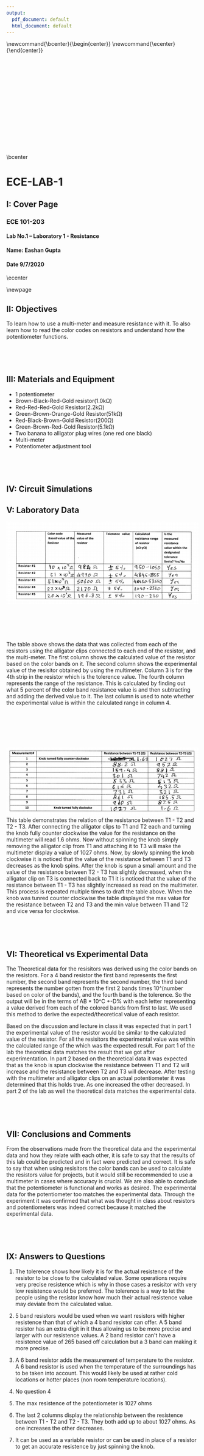 ```yaml
---
output:
  pdf_document: default
  html_document: default
---
```


\newcommand{\bcenter}{\begin{center}}
\newcommand{\ecenter}{\end{center}}

&nbsp;

&nbsp;

&nbsp;

&nbsp;

&nbsp;

&nbsp;

&nbsp;

&nbsp;


\bcenter


# ECE-LAB-1

## I: Cover Page

### ECE 101-203

#### Lab No.1 – Laboratory 1 - Resistance

#### Name: Eashan Gupta

#### Date 9/7/2020

\ecenter

\newpage

## II: Objectives

To learn how to use a multi-meter and measure resistance with it. To also learn how to read the color codes on resistors and understand how the potentiometer functions.

&nbsp;

&nbsp;

## III: Materials and Equipment  


- 1 potentiometer  
- Brown-Black-Red-Gold resistor(1.0kΩ)  
- Red-Red-Red-Gold Resistor(2.2kΩ)  
- Green-Brown-Orange-Gold Resistor(51kΩ)  
- Red-Black-Brown-Gold Resistor(200Ω)  
- Green-Brown-Red-Gold Resistor(5.1kΩ)  
- Two banana to alligator plug wires (one red one black)  
- Multi-meter  
- Potentiometer adjustment tool  

&nbsp;

&nbsp;

## IV: Circuit Simulations


## V: Laboratory Data

![](Table1Lab1.PNG) &nbsp;

&nbsp;

&nbsp;

The table above shows the data that was collected from each of the resistors using the alligator clips connected to each end of the resistor, and the multi-meter. The first column shows the calculated value of the resistor based on the color bands on it. The second column shows the experimental value of the resisitor obtained by using the multimeter. Column 3 is for the 4th strip in the resistor which is the tolerence value. The fourth column represents the range of the resistance. This is calculated by finding out what 5 percent of the color band resistance value is and then subtracting and adding the derived value to it. The last column is used to note whether the experimental value is within the calculated range in column 4.  

&nbsp;

&nbsp;

&nbsp;

![](Table2Lab1.PNG)
This table demonstrates the relation of the resistance between T1 - T2 and T2 - T3. After connecting the alligator clips to T1 and T2 each and turning the knob fully counter clockwise the value for the resistance on the multimeter will read 1.6 ohms. Now without spinning the knob simply removing the alligator clip from T1 and attaching it to T3 will make the multimeter display a value of 1027 ohms. Now, by slowly spinning the knob clockwise it is noticed that the value of the resistance between T1 and T3 decreases as the knob spins. After the knob is spun a small amount and the value of the resistance between T2 - T3 has slightly decreased, when the alligator clip on T3 is connected back to T1 it is noticed that the value of the resistance between T1 - T3 has slightly increased as read on the multimeter. This process is repeated multiple times to draft the table above. When the knob was tunred counter clockwise the table displayed the max value for the resistance between T2 and T3 and the min value between T1 and T2 and vice versa for clockwise.

&nbsp;

&nbsp;

## VI: Theoretical vs Experimental Data

The Theoretical data for the resisitors was derived using the color bands on the resistors. For a 4 band resistor the first band represents the first number, the second band represents the second number, the third band represents the number gotten from the first 2 bands times 10^(number based on color of the bands), and the fourth band is the tolerence. So the output will be in the terms of AB * 10^C +-D% with each letter representing a value derived from each of the colored bands from first to last. We used this method to derive the expected/theoretical value of each resistor.  

Based on the discussion and lecture in class it was expected that in part 1 the experimental value of the resistor would be similar to the calculated value of the resistor. For all the resisitors the experimental value was within the calculated range of the which was the expected result. For part 1 of the lab the theoretical data matches the result that we got after experimentation. In part 2 based on the theoretical data it was expected that as the knob is spun clockwise the resistance between T1 and T2 will increase and the resistance between T2 and T3 will decrease. After testing with the multimeter and alligator clips on an actual potentiometer it was determined that this holds true. As one increased the other decreased. In part 2 of the lab as well the theoretical data matches the experimental data. 

&nbsp;

&nbsp;

## VII: Conclusions and Comments

From the observations made from the theoretical data and the experimental data and how they relate with each other, it is safe to say that the results of this lab could be predicted and in fact were predicted and correct. It is safe to say that when using resisitors the color bands can be used to calculate the resistors value for projects, but it would still be recommended to use a multimeter in cases where accuracy is crucial. We are also able to conclude that the potentiometer is functional and works as desired. The experimental data for the potentiometer too matches the experimental data. Through the experiment it was confirmed that what was thought in class about resistors and potentiometers was indeed correct because it matched the experimental data.

&nbsp;

&nbsp;

## IX: Answers to Questions

1. The tolerence shows how likely it is for the actual resistence of the resistor to be close to the calculated value. Some operations require very precise resistence which is why in those cases a resisitor with very low resistence would be preferred. The tolerence is a way to let the people using the resistor know how much their actual resistence value may deviate from the calculated value.

2. 5 band resistors would be used when we want resistors with higher resistence than that of which a 4 band resistor can offer. A 5 band resistor has an extra digit in it thus allowing us to be more precise and larger with our resistence values. A 2 band resistor can't have a resistence value of 265 based off calculation but a 3 band can making it more precise.

3. A 6 band resistor adds the measurement of temperature to the resistor. A 6 band resistor is used when the temperature of the surroundings has to be taken into account. This would likely be used at rather cold locations or hotter places (non room temperature locations).

4. No question 4

5. The max resistence of the potentiometer is 1027 ohms

6. The last 2 columns display the relationship between the resistence between T1 - T2 and T2 - T3. They both add up to about 1027 ohms. As one increases the other decreases.

7. It can be used as a variable resistor or can be used in place of a resistor to get an accurate resistence by just spinning the knob.



